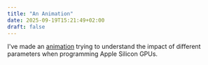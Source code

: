 ```yaml
---
title: "An Animation"
date: 2025-09-19T15:21:49+02:00
draft: false
---
```


I've made an [animation](/gpu-animation.html) trying to understand the
impact of different parameters when programming Apple Silicon GPUs.
